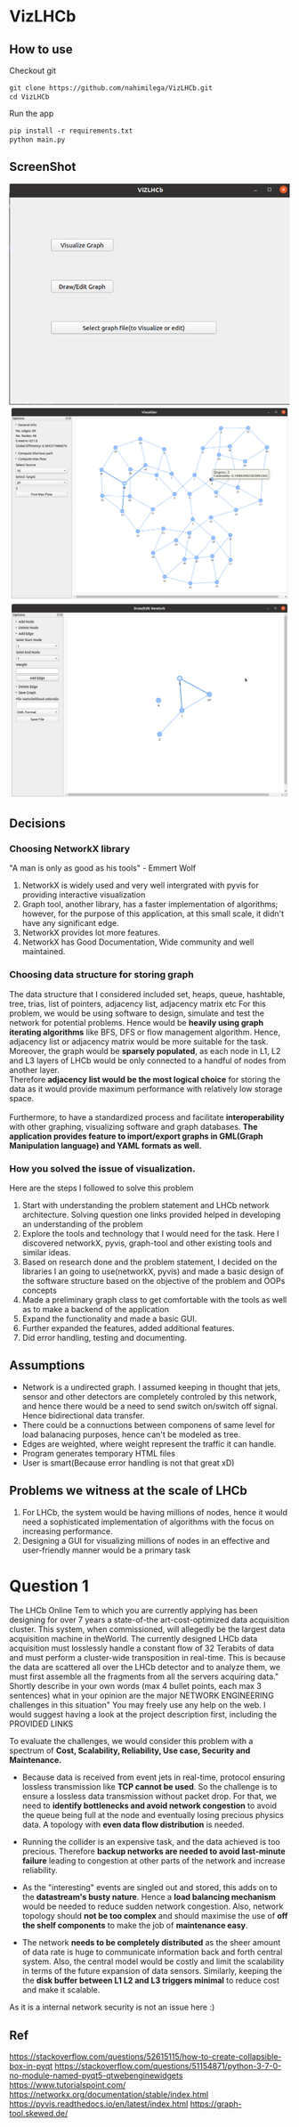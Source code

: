 # VizLHCb


## How to use
Checkout git
```
git clone https://github.com/nahimilega/VizLHCb.git
cd VizLHCb
```
Run the app

```
pip install -r requirements.txt
python main.py
```

## ScreenShot
![Home Screen](docs/images/home_screen.png ) </br>
![vizul](docs/images/viz.png ) </br>
![Draw](docs/images/draw.png )
## Decisions
### Choosing NetworkX library
"A man is only as good as his tools"     - Emmert Wolf
1) NetworkX is widely used and very well intergrated with pyvis for providing interactive visualization
2) Graph tool, another library, has a faster implementation of algorithms; however, for the purpose of this application, at this small scale, it didn't have any significant edge.
3) NetworkX provides lot more features.
4) NetworkX has Good Documentation, Wide community and well maintained.

### Choosing data structure for storing graph 
The data structure that I considered included set, heaps, queue, hashtable, tree, trias, list of pointers, adjacency list, adjacency matrix etc
For this problem, we would be using software to design, simulate and test the network for potential problems. Hence would be **heavily using graph iterating algorithms** like BFS, DFS or flow management algorithm. Hence, adjacency list or adjacency matrix would be more suitable for the task.
Moreover, the graph would be **sparsely populated**, as each node in L1, L2 and L3 layers of LHCb would be only connected to a handful of nodes from another layer.  </br>
Therefore **adjacency list would be the most logical choice** for storing the data as it would provide maximum performance with relatively low storage space.
</br>
</br>
Furthermore, to have a standardized process and facilitate **interoperability** with other graphing, visualizing software and graph databases. **The application provides feature to import/export graphs in GML(Graph Manipulation language) and YAML formats as well.**


### How you solved the issue of visualization.
Here are the steps I followed to solve this problem
1) Start with understanding the problem statement and LHCb network architecture. Solving question one links provided helped in developing an understanding of the problem
2) Explore the tools and technology that I would need for the task. Here I discovered networkX, pyvis, graph-tool and other existing tools and similar ideas.
3) Based on research done and the problem statement, I decided on the libraries I an going to use(networkX, pyvis) and made a basic design of the software structure based on the objective of the problem and OOPs concepts
4) Made a preliminary graph class to get comfortable with the tools as well as to make a backend of the application
5) Expand the functionality and made a basic GUI.
6) Further expanded the features, added additional features.
7) Did error handling, testing and documenting.


## Assumptions 
* Network is a undirected graph. I assumed keeping in thought that jets, sensor and other detectors are completely controled by this network, and hence there would be a need to send switch on/switch off signal. Hence bidirectional data transfer.
* There could be a connuctions between componens of same level for load balanacing purposes, hence can't be modeled as tree.
* Edges are weighted, where weight represent the traffic it can handle. 
* Program generates temporary HTML files
* User is smart(Because error handling is not that great xD)

## Problems we witness at the scale of LHCb
1) For LHCb, the system would be having millions of nodes, hence it would need a sophisticated implementation of algorithms with the focus on increasing performance. 
2) Designing a GUI for visualizing millions of nodes in an effective and user-friendly manner would be a primary task


# Question 1
The LHCb Online Tem to which you are currently applying has been designing for over 7 years a state-of-the art-cost-optimized data acquisition cluster. This system, when commissioned, will allegedly be the largest data acquisition machine in theWorld. The currently designed LHCb data acquisition must losslessly handle a constant flow of 32 Terabits of data and must perform a cluster-wide transposition in real-time.
This is because the data are scattered all over the LHCb detector and to analyze them, we must first assemble all the fragments from all the servers acquiring data."
Shortly describe in your own words (max 4 bullet points, each max 3 sentences) what in your opinion are the major NETWORK ENGINEERING challenges in this situation"
You may freely use any help on the web. I would suggest having a look at the project description first, including the PROVIDED LINKS


To evaluate the challenges, we would consider this problem with a spectrum of **Cost, Scalability, Reliability, Use case, Security and Maintenance.**

* Because data is received from event jets in real-time, protocol ensuring lossless transmission like **TCP cannot be used**. So the challenge is to ensure a lossless data transmission without packet drop. For that, we need to **identify bottlenecks and avoid network congestion** to avoid the queue being full at the node and eventually losing precious physics data. A topology with **even data flow distribution** is needed.

* Running the collider is an expensive task, and the data achieved is too precious. Therefore **backup networks are needed to avoid last-minute failure** leading to congestion at other parts of the network and increase reliability. 

* As the "interesting" events are singled out and stored, this adds on to the **datastream's busty nature**. Hence a **load balancing mechanism** would be needed to reduce sudden network congestion. Also, network topology should **not be too complex** and should maximise the use of **off the shelf components** to make the job of **maintenance easy**.
 
* The network **needs to be completely distributed** as the sheer amount of data rate is huge to communicate information back and forth central system. Also, the central model would be costly and limit the scalability in terms of the future expansion of data sensors. Similarly, keeping the the **disk buffer between L1 L2 and L3 triggers minimal** to reduce cost and make it scalable.

As it is a internal network security is not an issue here :)


## Ref
https://stackoverflow.com/questions/52615115/how-to-create-collapsible-box-in-pyqt
https://stackoverflow.com/questions/51154871/python-3-7-0-no-module-named-pyqt5-qtwebenginewidgets
https://www.tutorialspoint.com/
https://networkx.org/documentation/stable/index.html
https://pyvis.readthedocs.io/en/latest/index.html
https://graph-tool.skewed.de/